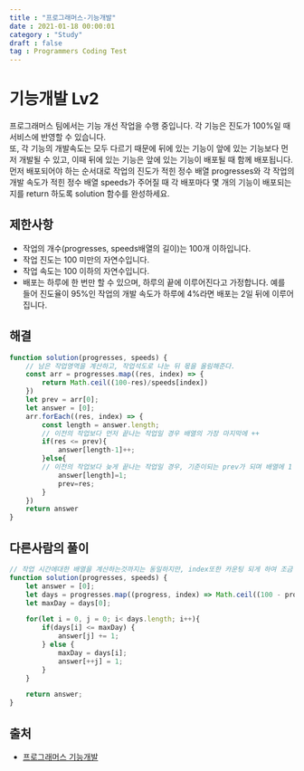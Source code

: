 ```yaml
---
title : "프로그래머스-기능개발"
date : 2021-01-18 00:00:01
category : "Study"
draft : false
tag : Programmers Coding Test
--- 
```


# 기능개발 Lv2
프로그래머스 팀에서는 기능 개선 작업을 수행 중입니다. 각 기능은 진도가 100%일 때 서비스에 반영할 수 있습니다.
<br>
또, 각 기능의 개발속도는 모두 다르기 때문에 뒤에 있는 기능이 앞에 있는 기능보다 먼저 개발될 수 있고, 이때 뒤에 있는 기능은 앞에 있는 기능이 배포될 때 함께 배포됩니다.
<br>
먼저 배포되어야 하는 순서대로 작업의 진도가 적힌 정수 배열 progresses와 각 작업의 개발 속도가 적힌 정수 배열 speeds가 주어질 때 각 배포마다 몇 개의 기능이 배포되는지를 return 하도록 solution 함수를 완성하세요.

## 제한사항
* 작업의 개수(progresses, speeds배열의 길이)는 100개 이하입니다.
* 작업 진도는 100 미만의 자연수입니다.
* 작업 속도는 100 이하의 자연수입니다.
* 배포는 하루에 한 번만 할 수 있으며, 하루의 끝에 이루어진다고 가정합니다. 예를 들어 진도율이 95%인 작업의 개발 속도가 하루에 4%라면 배포는 2일 뒤에 이루어집니다.

## 해결
```js
function solution(progresses, speeds) {
    // 남은 작업영역을 계산하고, 작업석도로 나눈 뒤 몫을 올림해준다.
    const arr = progresses.map((res, index) => {
        return Math.ceil((100-res)/speeds[index])
    })
    let prev = arr[0];
    let answer = [0];
    arr.forEach((res, index) => {
        const length = answer.length;
        // 이전의 작업보다 먼저 끝나는 작업일 경우 배열의 가장 마지막에 ++
        if(res <= prev){
            answer[length-1]++;
        }else{
        // 이전의 작업보다 늦게 끝나는 작업일 경우, 기준이되는 prev가 되며 배열에 1 추가
            answer[length]=1;
            prev=res;
        }        
    })
    return answer
}
```

## 다른사람의 풀이
```js
// 작업 시간에대한 배열을 계산하는것까지는 동일하지만, index또한 카운팅 되게 하여 조금 더 효율적으로 짜신 듯 하다.
function solution(progresses, speeds) {
    let answer = [0];
    let days = progresses.map((progress, index) => Math.ceil((100 - progress) / speeds[index]));
    let maxDay = days[0];

    for(let i = 0, j = 0; i< days.length; i++){
        if(days[i] <= maxDay) {
            answer[j] += 1;
        } else {
            maxDay = days[i];
            answer[++j] = 1;
        }
    }

    return answer;
}

```

## 출처
* [프로그래머스 기능개발](https://programmers.co.kr/learn/courses/30/lessons/42586)